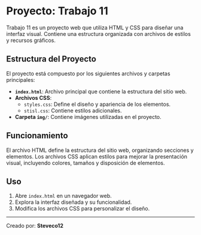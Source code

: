 # Proyecto: Trabajo 11

Trabajo 11 es un proyecto web que utiliza HTML y CSS para diseñar una interfaz visual. Contiene una estructura organizada con archivos de estilos y recursos gráficos.

## Estructura del Proyecto

El proyecto está compuesto por los siguientes archivos y carpetas principales:

- **`index.html`**: Archivo principal que contiene la estructura del sitio web.
- **Archivos CSS**:
  - `styles.css`: Define el diseño y apariencia de los elementos.
  - `stisl.css`: Contiene estilos adicionales.
- **Carpeta `img/`**: Contiene imágenes utilizadas en el proyecto.

## Funcionamiento

El archivo HTML define la estructura del sitio web, organizando secciones y elementos. Los archivos CSS aplican estilos para mejorar la presentación visual, incluyendo colores, tamaños y disposición de elementos.

## Uso

1. Abre `index.html` en un navegador web.
2. Explora la interfaz diseñada y su funcionalidad.
3. Modifica los archivos CSS para personalizar el diseño.

---
Creado por: **Steveco12**


